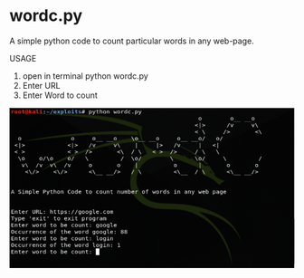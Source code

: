 # wordc.py
A simple python code to count particular words in any web-page.

USAGE
1. open in terminal python wordc.py
2. Enter URL
3. Enter Word to count


![picture](https://github.com/vaishali1998/Python/blob/master/wordc/wordc.PNG?raw=true)
